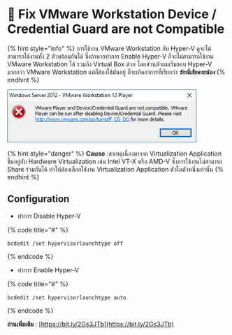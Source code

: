 # 🌠 Fix VMware Workstation Device / Credential Guard are not Compatible

{% hint style="info" %}
การใช้งาน VMware Workstation กับ Hyper-V ดูจะไม่สามารถใช้งานทั้ง 2 ตัวพร้อมกันได้ ซึ่งถ้าหากทำการ Enable Hyper-V ก็จะไม่สามารถใช้งาน VMware Workstation ได้ รวมถึง Virtual Box ด้วย โดยส่วนตัวผมเริ่มชอบ Hyper-V มากกว่า VMware Workstation แต่ก็ต้องใช้มันอยู่ ก็จะเกิดอาการที่เรียกว่า _**รักพี่เสียดายน้อง**_
{% endhint %}

![Fix-01.png](<../../.gitbook/assets/fix-01 (1).png>)

{% hint style="danger" %}
**Cause** :สาเหตุเนื่องมาจาก Virtualization Application ขึ้นอยู่กับ Hardware Virtualization เช่น Intel VT-X หรือ AMD-V ซึ่งการใช้งานไม่สามารถ Share ร่วมกันได้ ทำให้ต้องเลือกใช้งาน Virtualization Application ตัวใดตัวหนึ่งเท่านั้น
{% endhint %}

## **Configuration**

* ทำการ Disable Hyper-V

{% code title="#" %}
```
bcdedit /set hypervisorlaunchtype off
```
{% endcode %}

* &#x20;ทำการ Enable Hyper-V

{% code title="#" %}
```
bcdedit /set hypervisorlaunchtype auto
```
{% endcode %}

**อ่านเพิ่มเติม** : [https://bit.ly/2Gs3JTb](https://bit.ly/2Gs3JTb)
